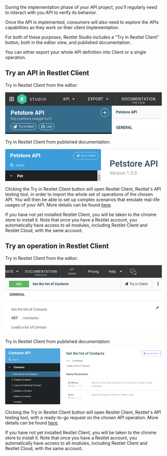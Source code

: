 During the implementation phase of your API project, you'll regularly need to interact with you API to verify its behavior.

Once the API is implemented, consumers will also need to explore the APIs capabilities as they work on their client implementation.

For both of these purposes, Restlet Studio includes a "Try in Restlet Client" button, both in the editor view, and published documentation.

You can either export your whole API definition into Client or a single operation.

## Try an API in Restlet Client

Try in Restlet Client from the editor:

![Try in Restlet Client from the editor](images/tryapieditor.png "Try in Restlet Client from the editor")

Try in Restlet Client from published documentation:

![Try in Restlet Client from published documentation](images/tryapidoc.png "Try in Restlet Client from published documentation")

Clicking the Try in Restlet Client button will open Restlet Client, Restlet's API testing tool, in order to import the whole set of operations of the chosen API. You will then be able to set up complex scenarios that emulate real-life usages of your API.
More details can be found [here](../../../client/user-guide/platform/tryinclient).

If you have not yet installed Restlet Client, you will be taken to the chrome store to install it. Note that once you have a Restlet account, you automatically have access to all modules, including Restlet Client and Restlet Cloud, with the same account.


## Try an operation in Restlet Client

Try in Restlet Client from the editor:

![Try in Restlet Client from the editor](images/tryoperationeditor.png "Try in Restlet Client from the editor")

Try in Restlet Client from published documentation:

![Try in Restlet Client from published documentation](images/tryoperationdoc.png "Try in Restlet Client from published documentation")

Clicking the Try in Restlet Client button will open Restlet Client, Restlet's API testing tool, with a ready-to-go request on the chosen API operation.
More details can be found [here](../../../client/user-guide/platform/tryinclient).

If you have not yet installed Restlet Client, you will be taken to the chrome store to install it. Note that once you have a Restlet account, you automatically have access to all modules, including Restlet Client and Restlet Cloud, with the same account.
